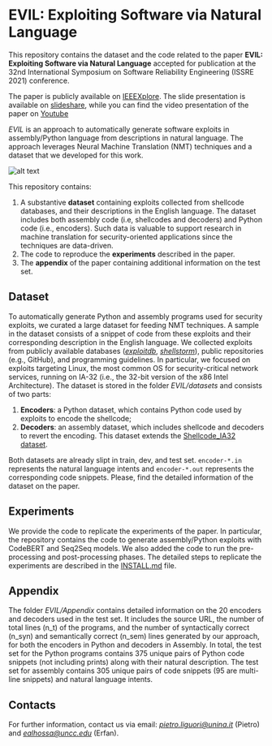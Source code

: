 # EVIL: Exploiting Software via Natural Language

This repository contains the dataset and the code related to the paper **EVIL: Exploiting Software via Natural Language** accepted for publication at the 32nd International Symposium on Software Reliability Engineering (ISSRE 2021) conference. 

The paper is publicly available on [IEEEXplore](https://doi.org/10.1109/ISSRE52982.2021.00042). 
The slide presentation is available on [slideshare](https://www.slideshare.net/PietroLiguori4/evil-exploiting-software-via-natural-language-250549168), while you can find the video presentation of the paper on [Youtube](https://www.youtube.com/watch?v=vq3n8znFn-k&list=PLhBMpvlFe-cHGnN9-9R5h2FWqjbBdyjA0&index=3&t=4s)

*EVIL* is an approach to automatically generate software exploits in assembly/Python language from descriptions in natural language. 
The approach leverages Neural Machine Translation (NMT) techniques and a dataset that we developed for this work. 

![alt text](https://github.com/dessertlab/EVIL/blob/main/EVIL.png)

This repository contains:
1. A substantive **dataset** containing exploits collected from shellcode databases, and their descriptions in the English language. The dataset includes both assembly code (i.e, shellcodes and decoders) and Python code (i.e., encoders). Such data is valuable to support research in machine translation for security-oriented applications since the techniques are data-driven. 
2. The code to reproduce the **experiments** described in the paper.
3. The **appendix** of the paper containing additional information on the test set.


## Dataset
To automatically generate Python and assembly programs used for security exploits, we curated a large dataset for feeding NMT techniques. A sample in the dataset consists of a snippet of code from these exploits and their corresponding description in the English language.
We collected exploits from publicly available databases ([*exploitdb*](https://www.exploit-db.com/), [*shellstorm*](http://shell-storm.org/shellcode/)), public repositories (e.g., GitHub), and programming guidelines. In particular, we focused on exploits targeting Linux, the most common OS for security-critical network services, running on IA-32 (i.e., the 32-bit version of the x86 Intel Architecture). The dataset is stored in the folder *EVIL/datasets* and consists of two parts: 
1. **Encoders**: a Python dataset, which contains Python code used by exploits to encode the shellcode;
2. **Decoders**: an assembly dataset, which includes shellcode and decoders to revert the encoding. This dataset extends the [Shellcode_IA32 dataset](https://github.com/dessertlab/Shellcode_IA32).

Both datasets are already slipt in train, dev, and test set. ``encoder-*.in`` represents the natural language intents and ``encoder-*.out`` represents the corresponding code snippets. 
Please, find the detailed information of the dataset on the paper. 


## Experiments
We provide the code to replicate the experiments of the paper. In particular, the repository contains the code to generate assembly/Python exploits with CodeBERT and Seq2Seq models. We also added the code to run the pre-processing and post-processing phases. 
The detailed steps to replicate the experiments are described in the [INSTALL.md](https://github.com/dessertlab/EVIL/blob/main/INSTALL.md) file.

## Appendix
The folder *EVIL/Appendix* contains detailed information on the 20 encoders and decoders used in the test set.
It includes the source URL, the number of total lines (n_t) of the programs, and the number of syntactically correct (n_syn) and semantically correct (n_sem) lines generated by our approach, for both the encoders in Python and decoders in Assembly. 
In total, the test set for the Python programs contains 375 unique pairs of Python code snippets (not including prints) along with their natural description. The test set for assembly contains 305 unique pairs of code snippets (95 are multi-line snippets) and natural language intents.

## Contacts
For further information, contact us via email: *pietro.liguori@unina.it* (Pietro) and *ealhossa@uncc.edu* (Erfan).
